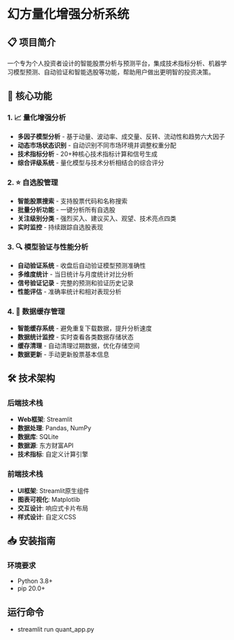 # 幻方量化增强分析系统

## 📋 项目简介

一个专为个人投资者设计的智能股票分析与预测平台，集成技术指标分析、机器学习模型预测、自动验证和智能选股等功能，帮助用户做出更明智的投资决策。

## 🚀 核心功能

### 1. 📈 量化增强分析
- **多因子模型分析** - 基于动量、波动率、成交量、反转、流动性和趋势六大因子
- **动态市场状态识别** - 自动识别不同市场环境并调整权重分配
- **技术指标分析** - 20+种核心技术指标计算和信号生成
- **综合评级系统** - 量化模型与技术分析相结合的综合评分

### 2. ⭐ 自选股管理
- **智能股票搜索** - 支持股票代码和名称搜索
- **批量分析功能** - 一键分析所有自选股
- **关注级别分类** - 强烈买入、建议买入、观望、技术亮点四类
- **实时监控** - 持续跟踪自选股表现

### 3. 🔍 模型验证与性能分析
- **自动验证系统** - 收盘后自动验证模型预测准确性
- **多维度统计** - 当日统计与月度统计对比分析
- **信号验证记录** - 完整的预测和验证历史记录
- **性能评估** - 准确率统计和相对表现分析

### 4. 💾 数据缓存管理
- **智能缓存系统** - 避免重复下载数据，提升分析速度
- **数据统计监控** - 实时查看各类数据存储状态
- **缓存清理** - 自动清理过期数据，优化存储空间
- **数据更新** - 手动更新股票基本信息

## 🛠 技术架构

### 后端技术栈
- **Web框架**: Streamlit
- **数据处理**: Pandas, NumPy
- **数据库**: SQLite
- **数据源**: 东方财富API
- **技术指标**: 自定义计算引擎

### 前端技术栈
- **UI框架**: Streamlit原生组件
- **图表可视化**: Matplotlib
- **交互设计**: 响应式卡片布局
- **样式设计**: 自定义CSS

## 📥 安装指南

### 环境要求
- Python 3.8+
- pip 20.0+

## 运行命令
- streamlit run quant_app.py
